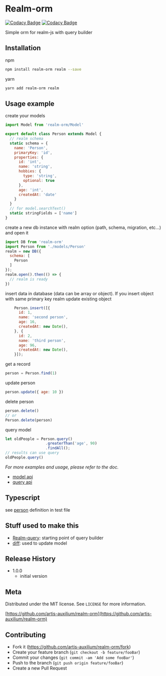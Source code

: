 # Realm-orm
[![Codacy Badge](https://app.codacy.com/project/badge/Coverage/95a92109f4aa428ca891e2a9fab1219f)](https://app.codacy.com/gh/artis-auxilium/realm-orm/dashboard?utm_source=gh&utm_medium=referral&utm_content=&utm_campaign=Badge_coverage)
[![Codacy Badge](https://app.codacy.com/project/badge/Grade/95a92109f4aa428ca891e2a9fab1219f)](https://app.codacy.com/gh/artis-auxilium/realm-orm/dashboard?utm_source=gh&utm_medium=referral&utm_content=&utm_campaign=Badge_grade)

Simple orm for realm-js with query builder

## Installation

npm

```sh
npm install realm-orm realm --save
```

yarn

```sh
yarn add realm-orm realm
```

## Usage example

create your models

```js
import Model from 'realm-orm/Model'

export default class Person extends Model {
  // realm schema
  static schema = {
    name: 'Person',
    primaryKey: 'id',
    properties: {
      id: 'int',
      name: 'string',
      hobbies: {
        type: 'string',
        optional: true
      },
      age: 'int',
      createdAt: 'date'
    }
  }
  // for model.searchText()
  static stringFields = ['name']
}
```

create a new db instance with realm option
(path, schema, migration, etc...) and open it

```js
import DB from 'realm-orm'
import Person from './models/Person'
realm = new DB({
  schema: [
    Person
  ]
});
realm.open().then(() => {
  // realm is ready
})
```

insert data in database (data can be array or object).
If you insert object with same primary key realm
update existing object

```js
    Person.insert([{
      id: 1,
      name: 'second person',
      age: 16,
      createdAt: new Date(),
    }, {
      id: 2,
      name: 'third person',
      age: 96,
      createdAt: new Date(),
    }]);

```

get a record

```js
person = Person.find(1)
```
update person
```js
person.update({ age: 10 })
```
delete person
```js
person.delete()
// or
Person.delete(person)
```

query model

```js
let oldPeople = Person.query()
                  .greaterThan('age', 90)
                  .findAll();
// results can use query
oldPeople.query()
```

_For more examples and usage, please refer to the doc._

  * [model api](./docs/model.md)
  * [query api](./docs/query.md)

## Typescript
see [person](https://github.com/artis-auxilium/realm-orm/blob/master/__test__/models/Person.d.ts) definition in test file


## Stuff used to make this

  * [Realm-query](https://github.com/mrphu3074/realm-query): starting point of query builder
  * [diff](https://github.com/flitbit/diff): used to update model

## Release History

  * 1.0.0
    * initial version

## Meta

Distributed under the MIT license. See ``LICENSE`` for more information.

[https://github.com/artis-auxilium/realm-orm](https://github.com/artis-auxilium/realm-orm)

## Contributing
  * Fork it (<https://github.com/artis-auxilium/realm-orm/fork>)
  * Create your feature branch (`git checkout -b feature/fooBar`)
  * Commit your changes (`git commit -am 'Add some fooBar'`)
  * Push to the branch (`git push origin feature/fooBar`)
  * Create a new Pull Request
